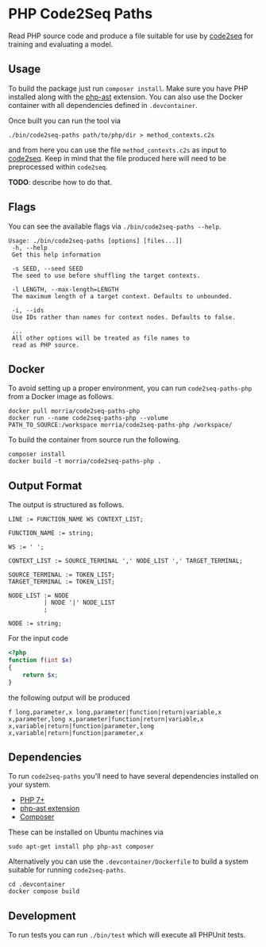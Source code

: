 # PHP Code2Seq Paths

Read PHP source code and produce a file suitable for use by [code2seq](http://code2seq.org)
for training and evaluating a model.

## Usage

To build the package just run `composer install`. Make sure you have PHP installed along with
the [php-ast](https://github.com/nikic/php-ast) extension. You can also use the Docker
container with all dependencies defined in `.devcontainer`.

Once built you can run the tool via

```
./bin/code2seq-paths path/to/php/dir > method_contexts.c2s
```

and from here you can use the file `method_contexts.c2s` as input to [code2seq](https://github.com/tech-srl/code2seq).
Keep in mind that the file produced here will need to be preprocessed within `code2seq`.

**TODO**: describe how to do that.


## Flags

You can see the available flags via `./bin/code2seq-paths --help`.

```
Usage: ./bin/code2seq-paths [options] [files...]]
 -h, --help
 Get this help information

 -s SEED, --seed SEED
 The seed to use before shuffling the target contexts.

 -l LENGTH, --max-length=LENGTH
 The maximum length of a target context. Defaults to unbounded.

 -i, --ids
 Use IDs rather than names for context nodes. Defaults to false.

 ...
 All other options will be treated as file names to
 read as PHP source.
```

## Docker

To avoid setting up a proper environment, you can run `code2seq-paths-php` from
a Docker image as follows.

```
docker pull morria/code2seq-paths-php
docker run --name code2seq-paths-php --volume PATH_TO_SOURCE:/workspace morria/code2seq-paths-php /workspace/
```

To build the container from source run the following.

```
composer install
docker build -t morria/code2seq-paths-php .
```

## Output Format

The output is structured as follows.

```
LINE := FUNCTION_NAME WS CONTEXT_LIST;

FUNCTION_NAME := string;

WS := ' ';

CONTEXT_LIST := SOURCE_TERMINAL ',' NODE_LIST ',' TARGET_TERMINAL;

SOURCE_TERMINAL := TOKEN_LIST;
TARGET_TERMINAL := TOKEN_LIST;

NODE_LIST := NODE
          | NODE '|' NODE_LIST
          ;

NODE := string;
```

For the input code

```php
<?php
function f(int $x)
{
    return $x;
}
```

the following output will be produced


```
f long,parameter,x long,parameter|function|return|variable,x x,parameter,long x,parameter|function|return|variable,x x,variable|return|function|parameter,long x,variable|return|function|parameter,x
```

## Dependencies

To run `code2seq-paths` you'll need to have several dependencies installed on your system.

* [PHP 7+](https://php.net)
* [php-ast extension](https://github.com/nikic/php-ast)
* [Composer](https://get-composer.org)

These can be installed on Ubuntu machines via

```
sudo apt-get install php php-ast composer
```

Alternatively you can use the `.devcontainer/Dockerfile` to build
a system suitable for running `code2seq-paths`.

```
cd .devcontainer
docker compose build
```


## Development

To run tests you can run `./bin/test` which will execute all PHPUnit tests.
